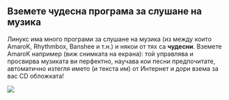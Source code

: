 

<div id="corps">

<h2>Вземете чудесна програма за слушане на музика</h2>

Линукс има много програми за слушане на музика (из между които AmaroK, Rhythmbox, Banshee и т.н.) и някои от тях са <b>чудесни</b>. Вземете AmaroK например (виж снимката на екрана): той управлява и просвирва музиката ви перфектно, научава кои песни предпочитате, автоматично изтегля името (и текста им) от Интернет и дори взема за вас CD обложката!

<img src="Images/amarok.png" />

</div>


